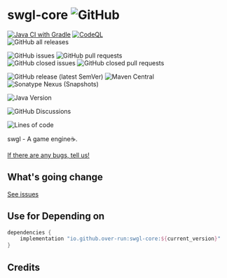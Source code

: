 # swgl-core ![GitHub](https://img.shields.io/github/license/Over-run/swgl-core)

[![Java CI with Gradle](https://github.com/Over-Run/swgl-core/actions/workflows/gradle.yml/badge.svg?branch=0.x&event=push)](https://github.com/Over-Run/swgl-core/actions/workflows/gradle.yml)
[![CodeQL](https://github.com/Over-Run/swgl-core/actions/workflows/codeql-analysis.yml/badge.svg?branch=0.x&event=push)](https://github.com/Over-Run/swgl-core/actions/workflows/codeql-analysis.yml)  
![GitHub all releases](https://img.shields.io/github/downloads/Over-Run/swgl-core/total)

![GitHub issues](https://img.shields.io/github/issues/Over-Run/swgl-core)
![GitHub pull requests](https://img.shields.io/github/issues-pr/Over-Run/swgl-core)  
![GitHub closed issues](https://img.shields.io/github/issues-closed/Over-Run/swgl-core)
![GitHub closed pull requests](https://img.shields.io/github/issues-pr-closed/Over-Run/swgl-core)

![GitHub release (latest SemVer)](https://img.shields.io/github/v/release/Over-Run/swgl-core)
![Maven Central](https://img.shields.io/maven-central/v/io.github.over-run/swgl-core)
![Sonatype Nexus (Snapshots)](https://img.shields.io/nexus/s/io.github.over-run/swgl-core?server=https%3A%2F%2Fs01.oss.sonatype.org)

![Java Version](https://img.shields.io/badge/Java%20Version-17-red)

![GitHub Discussions](https://img.shields.io/github/discussions/Over-Run/swgl-core)

![Lines of code](https://img.shields.io/tokei/lines/github/Over-Run/swgl-core)

swgl - A game engine:coffee:.

[If there are any bugs, tell us!](https://github.com/Over-Run/swgl-core/issues/new)

## What's going change

[See issues](https://github.com/Over-Run/swgl-core/issues)

## Use for Depending on

```groovy
dependencies {
    implementation "io.github.over-run:swgl-core:${current_version}"
}
```

## Credits


